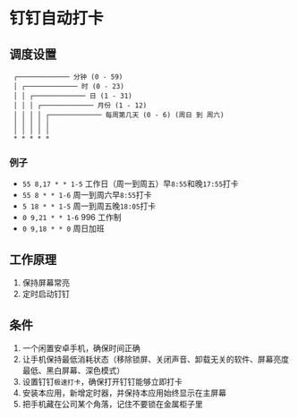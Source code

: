 # 钉钉自动打卡

## 调度设置

```
 ┌───────────── 分钟 (0 - 59)
 │ ┌───────────── 时 (0 - 23)
 │ │ ┌───────────── 日 (1 - 31)
 │ │ │ ┌───────────── 月份 (1 - 12)
 │ │ │ │ ┌───────────── 每周第几天 (0 - 6) (周日 到 周六)
 │ │ │ │ │
 │ │ │ │ │
 * * * * *
```

### 例子

- `55 8,17 * * 1-5` 工作日（周一到周五）早`8:55`和晚`17:55`打卡
- `55 8 * * 1-6` 周一到周六早`8:55`打卡
- `5 18 * * 1-5` 周一到周五晚`18:05`打卡
- `0 9,21 * * 1-6` 996 工作制
- `0 9,18 * * 0` 周日加班

## 工作原理

1. 保持屏幕常亮
2. 定时启动钉钉

## 条件

1. 一个闲置安卓手机，确保时间正确
2. 让手机保持最低消耗状态（移除锁屏、关闭声音、卸载无关的软件、屏幕亮度最低、黑白屏幕、深色模式）
3. 设置钉钉`极速打卡`，确保打开钉钉能够立即打卡
4. 安装本应用，新增定时器，并保持本应用始终显示在主屏幕
5. 把手机藏在公司某个角落，记住不要锁在金属柜子里
